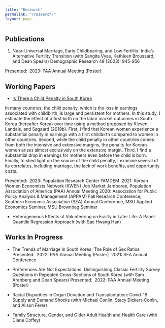 ```yaml
---
title: "Research"
permalink: "/research/"
layout: page
---
```


## Publications
1. Near-Universal Marriage, Early Childbearing, and Low Fertility: India’s Alternative Fertility Transition (with Sangita Vyas, Kathleen Broussard, and Dean Spears) Demographic Research 48 (2023): 945-956

Presented: 
2023: PAA Annual Meeting (Poster)

## Working Papers
* [Is There a Child Penalty in South Korea](https://drive.google.com/file/d/1QhdwMHy_CbGAVRkPOMwf-XpK3iFDRHeo/view)
  
In many countries, the child penalty, which is the loss in earnings associated with childbirth, is large and persistent for mothers. In this study, I estimate the effect of a first birth on the labor market outcomes in South Korea (hereafter Korea) over time using a method proposed by Kleven, Landais, and Søgaard (2019b). First, I find that Korean women experience a substantial penalty in earnings with a first childbirth compared to women in other countries. Second, while the child penalty in other countries comes from both the intensive and extensive margins, the penalty for Korean women arises almost exclusively on the extensive margin. Third, I find a substantial drop in earnings for mothers even before the child is born. Finally, to shed light on the source of the child penalty, I examine several of its correlates, including marriage, the lack of work benefits, and opportunity costs.

Presented: 
2023: Population Research Center FAMDEM 
2021: Korean Women Economists Network (KWEN) Job Market Jamboree, Population Association of America (PAA) Annual Meeting
2020: Association for Public Policy Analysis & Management (APPAM) Fall Research Conference, Southern Economic Association (SEA) Annual Conference, MSU Applied Economics Seminar, MSU Brownbag Seminar

* Heterogeneous Effects of Volunteering on Frailty in Later Life: A Panel Quantile Regression Approach (with Sae Hwang Han)

## Works In Progress
* The Trends of Marriage in South Korea: The Role of Sex Ratios
Presented: 
2022: PAA Annual Meeting (Poster) 
2021: SEA Annual Conference
  
* Preferences Are Not Expectations: Distinguishing Classic Fertility Survey Questions in Repeated Cross-Sections of South Korea (with Sam Arenberg and Dean Spears)
Presented: 
2022: PAA Annual Meeting (Poster)
  
* Racial Disparities in Organ Donation and Transplantation: Covid-19 Supply and Demand Shocks (with Michael Conlin, Stacy Dickert-Conlin, and Alison Ferer)

* Family Structure, Gender, and Older Adult Health and Health Care (with Diane Coffey)
